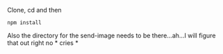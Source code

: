Clone, cd and then

```npm install```

Also the directory for the send-image needs to be there...ah...I will figure that out right no * cries *
